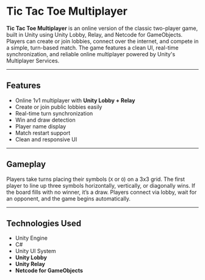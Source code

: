 # Tic Tac Toe Multiplayer

**Tic Tac Toe Multiplayer** is an online version of the classic two-player game, built in Unity using Unity Lobby, Relay, and Netcode for GameObjects. Players can create or join lobbies, connect over the internet, and compete in a simple, turn-based match. The game features a clean UI, real-time synchronization, and reliable online multiplayer powered by Unity's Multiplayer Services.

---

## Features

- Online 1v1 multiplayer with **Unity Lobby + Relay**  
- Create or join public lobbies easily  
- Real-time turn synchronization  
- Win and draw detection  
- Player name display  
- Match restart support  
- Clean and responsive UI

---

## Gameplay

Players take turns placing their symbols (`X` or `O`) on a 3x3 grid. The first player to line up three symbols horizontally, vertically, or diagonally wins. If the board fills with no winner, it’s a draw. Players connect via lobby, wait for an opponent, and the game begins automatically.

---

## Technologies Used

- Unity Engine
- C#  
- Unity UI System  
- **Unity Lobby**  
- **Unity Relay**  
- **Netcode for GameObjects**
